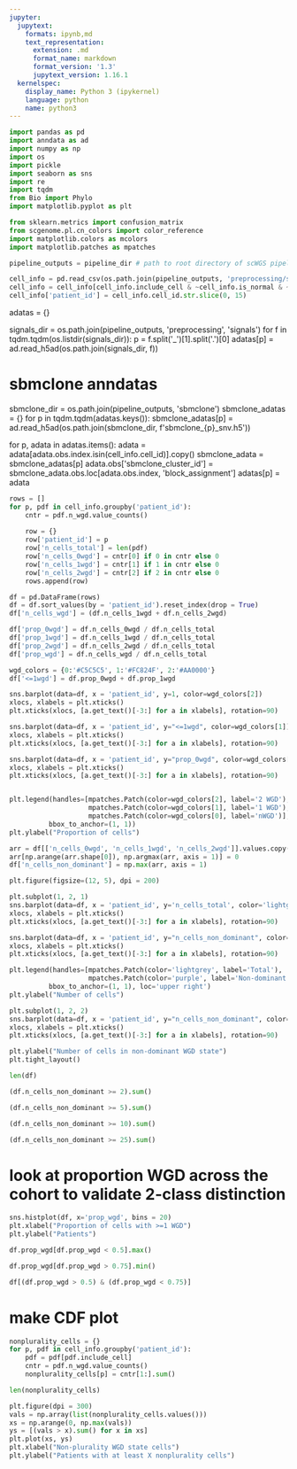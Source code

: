 ```yaml
---
jupyter:
  jupytext:
    formats: ipynb,md
    text_representation:
      extension: .md
      format_name: markdown
      format_version: '1.3'
      jupytext_version: 1.16.1
  kernelspec:
    display_name: Python 3 (ipykernel)
    language: python
    name: python3
---
```


```python
import pandas as pd
import anndata as ad
import numpy as np
import os
import pickle
import seaborn as sns
import re
import tqdm
from Bio import Phylo
import matplotlib.pyplot as plt

from sklearn.metrics import confusion_matrix
from scgenome.pl.cn_colors import color_reference
import matplotlib.colors as mcolors
import matplotlib.patches as mpatches
```

```python
pipeline_outputs = pipeline_dir # path to root directory of scWGS pipeline outputs

```

```python
cell_info = pd.read_csv(os.path.join(pipeline_outputs, 'preprocessing/summary/filtered_cell_table.csv.gz'))
cell_info = cell_info[cell_info.include_cell & ~cell_info.is_normal & ~cell_info.is_s_phase_thresholds].copy()
cell_info['patient_id'] = cell_info.cell_id.str.slice(0, 15)
```

<!-- #raw -->


adatas = {}

signals_dir = os.path.join(pipeline_outputs, 'preprocessing', 'signals')
for f in tqdm.tqdm(os.listdir(signals_dir)):
    p = f.split('_')[1].split('.')[0]
    adatas[p] = ad.read_h5ad(os.path.join(signals_dir, f))

# sbmclone anndatas
sbmclone_dir = os.path.join(pipeline_outputs, 'sbmclone') 
sbmclone_adatas = {}
for p in tqdm.tqdm(adatas.keys()):
    sbmclone_adatas[p] = ad.read_h5ad(os.path.join(sbmclone_dir, f'sbmclone_{p}_snv.h5'))


for p, adata in adatas.items():
    adata = adata[adata.obs.index.isin(cell_info.cell_id)].copy()
    sbmclone_adata = sbmclone_adatas[p]
    adata.obs['sbmclone_cluster_id'] = sbmclone_adata.obs.loc[adata.obs.index, 'block_assignment']
    adatas[p] = adata
<!-- #endraw -->

```python
rows = []
for p, pdf in cell_info.groupby('patient_id'):
    cntr = pdf.n_wgd.value_counts()
    
    row = {}
    row['patient_id'] = p
    row['n_cells_total'] = len(pdf)
    row['n_cells_0wgd'] = cntr[0] if 0 in cntr else 0
    row['n_cells_1wgd'] = cntr[1] if 1 in cntr else 0
    row['n_cells_2wgd'] = cntr[2] if 2 in cntr else 0
    rows.append(row)

df = pd.DataFrame(rows)
df = df.sort_values(by = 'patient_id').reset_index(drop = True)
df['n_cells_wgd'] = (df.n_cells_1wgd + df.n_cells_2wgd)

df['prop_0wgd'] = df.n_cells_0wgd / df.n_cells_total
df['prop_1wgd'] = df.n_cells_1wgd / df.n_cells_total
df['prop_2wgd'] = df.n_cells_2wgd / df.n_cells_total
df['prop_wgd'] = df.n_cells_wgd / df.n_cells_total
```

```python
wgd_colors = {0:'#C5C5C5', 1:'#FC824F', 2:'#AA0000'}
df['<=1wgd'] = df.prop_0wgd + df.prop_1wgd
```

```python
sns.barplot(data=df, x = 'patient_id', y=1, color=wgd_colors[2])
xlocs, xlabels = plt.xticks()
plt.xticks(xlocs, [a.get_text()[-3:] for a in xlabels], rotation=90)

sns.barplot(data=df, x = 'patient_id', y="<=1wgd", color=wgd_colors[1])
xlocs, xlabels = plt.xticks()
plt.xticks(xlocs, [a.get_text()[-3:] for a in xlabels], rotation=90)

sns.barplot(data=df, x = 'patient_id', y="prop_0wgd", color=wgd_colors[0])
xlocs, xlabels = plt.xticks()
plt.xticks(xlocs, [a.get_text()[-3:] for a in xlabels], rotation=90)


plt.legend(handles=[mpatches.Patch(color=wgd_colors[2], label='2 WGD'),
                    mpatches.Patch(color=wgd_colors[1], label='1 WGD'),
                    mpatches.Patch(color=wgd_colors[0], label='nWGD')],
          bbox_to_anchor=(1, 1))
plt.ylabel("Proportion of cells")
```

```python
arr = df[['n_cells_0wgd', 'n_cells_1wgd', 'n_cells_2wgd']].values.copy()
arr[np.arange(arr.shape[0]), np.argmax(arr, axis = 1)] = 0
df['n_cells_non_dominant'] = np.max(arr, axis = 1)
```

```python
plt.figure(figsize=(12, 5), dpi = 200)

plt.subplot(1, 2, 1)
sns.barplot(data=df, x = 'patient_id', y='n_cells_total', color='lightgrey')
xlocs, xlabels = plt.xticks()
plt.xticks(xlocs, [a.get_text()[-3:] for a in xlabels], rotation=90)

sns.barplot(data=df, x = 'patient_id', y="n_cells_non_dominant", color='purple')
xlocs, xlabels = plt.xticks()
plt.xticks(xlocs, [a.get_text()[-3:] for a in xlabels], rotation=90)

plt.legend(handles=[mpatches.Patch(color='lightgrey', label='Total'),
                    mpatches.Patch(color='purple', label='Non-dominant WGD state')],
          bbox_to_anchor=(1, 1), loc='upper right')
plt.ylabel("Number of cells")

plt.subplot(1, 2, 2)
sns.barplot(data=df, x = 'patient_id', y="n_cells_non_dominant", color='purple')
xlocs, xlabels = plt.xticks()
plt.xticks(xlocs, [a.get_text()[-3:] for a in xlabels], rotation=90)

plt.ylabel("Number of cells in non-dominant WGD state")
plt.tight_layout()
```

```python
len(df)
```

```python
(df.n_cells_non_dominant >= 2).sum()
```

```python
(df.n_cells_non_dominant >= 5).sum()
```

```python
(df.n_cells_non_dominant >= 10).sum()
```

```python
(df.n_cells_non_dominant >= 25).sum()
```

# look at proportion WGD across the cohort to validate 2-class distinction

```python
sns.histplot(df, x='prop_wgd', bins = 20)
plt.xlabel("Proportion of cells with >=1 WGD")
plt.ylabel("Patients")
```

```python
df.prop_wgd[df.prop_wgd < 0.5].max()
```

```python
df.prop_wgd[df.prop_wgd > 0.75].min()
```

```python
df[(df.prop_wgd > 0.5) & (df.prop_wgd < 0.75)]
```

# make CDF plot

```python
nonplurality_cells = {}
for p, pdf in cell_info.groupby('patient_id'):
    pdf = pdf[pdf.include_cell]
    cntr = pdf.n_wgd.value_counts()
    nonplurality_cells[p] = cntr[1:].sum()
```

```python
len(nonplurality_cells)
```

```python
plt.figure(dpi = 300)
vals = np.array(list(nonplurality_cells.values()))
xs = np.arange(0, np.max(vals))
ys = [(vals > x).sum() for x in xs]
plt.plot(xs, ys)
plt.xlabel("Non-plurality WGD state cells")
plt.ylabel("Patients with at least X nonplurality cells")
```

```python

```
